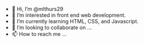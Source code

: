 - 👋 Hi, I’m @mlthurs29
- 👀 I’m interested in front end web development.
- 🌱 I’m currently learning HTML, CSS, and Javascript.
- 💞️ I’m looking to collaborate on ...
- 📫 How to reach me ...

<!---
mlthurs29/mlthurs29 is a ✨ special ✨ repository because its `README.md` (this file) appears on your GitHub profile.
You can click the Preview link to take a look at your changes.
--->
